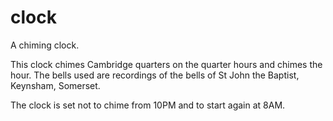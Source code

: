 # clock
A chiming clock.

This clock chimes Cambridge quarters on the quarter hours and chimes the hour.  The bells used are recordings of the bells of St John the Baptist, Keynsham, Somerset.

The clock is set not to chime from 10PM and to start again at 8AM.
